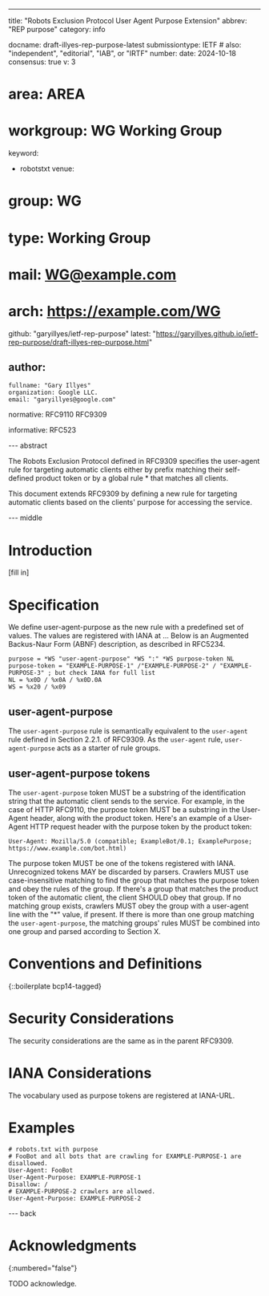 ---
title: "Robots Exclusion Protocol User Agent Purpose Extension"
abbrev: "REP purpose"
category: info

docname: draft-illyes-rep-purpose-latest
submissiontype: IETF  # also: "independent", "editorial", "IAB", or "IRTF"
number:
date: 2024-10-18
consensus: true
v: 3
# area: AREA
# workgroup: WG Working Group
keyword:
 - robotstxt
venue:
#  group: WG
#  type: Working Group
#  mail: WG@example.com
#  arch: https://example.com/WG
  github: "garyillyes/ietf-rep-purpose"
  latest: "https://garyillyes.github.io/ietf-rep-purpose/draft-illyes-rep-purpose.html"

author:
 -
    fullname: "Gary Illyes"
    organization: Google LLC.
    email: "garyillyes@google.com"

normative:
  RFC9110
  RFC9309
  
informative:
  RFC523

--- abstract

The Robots Exclusion Protocol defined in RFC9309 specifies the user-agent
rule for targeting automatic clients either by prefix matching their 
self-defined product token or by a global rule * that matches all clients.

This document extends RFC9309 by defining a new rule for targeting 
automatic clients based on the clients' purpose for accessing the service.

--- middle

# Introduction

[fill in]

# Specification

We define user-agent-purpose as the new rule with a predefined set of 
values. The values are registered with IANA at ...
Below is an Augmented Backus-Naur Form (ABNF) description, as described 
in RFC5234.

~~~~~~~~~~
purpose = *WS "user-agent-purpose" *WS ":" *WS purpose-token NL
purpose-token = "EXAMPLE-PURPOSE-1" /"EXAMPLE-PURPOSE-2" / "EXAMPLE-PURPOSE-3" ; but check IANA for full list
NL = %x0D / %x0A / %x0D.0A
WS = %x20 / %x09
~~~~~~~~~~

## user-agent-purpose

The `user-agent-purpose` rule is semantically equivalent to the 
`user-agent` rule defined in Section 2.2.1. of RFC9309. As the 
`user-agent` rule, `user-agent-purpose` acts as a starter of rule 
groups. 

## user-agent-purpose tokens

The `user-agent-purpose` token MUST be a substring of the 
identification string that the automatic client sends to the service. 
For example, in the case of HTTP RFC9110, the purpose token MUST be 
a substring in the User-Agent header, along with the product token. 
Here's an example of a User-Agent HTTP request header with the 
purpose token by the product token: 

~~~~~~~~~~
User-Agent: Mozilla/5.0 (compatible; ExampleBot/0.1; ExamplePurpose; https://www.example.com/bot.html)
~~~~~~~~~~

The purpose token MUST be one of the tokens registered with IANA. 
Unrecognized tokens MAY be discarded by parsers. Crawlers MUST use 
case-insensitive matching to find the group that matches the purpose 
token and obey the rules of the group. If there's a group that 
matches the product token of the automatic client, the client SHOULD 
obey that group. If no matching group exists, crawlers MUST obey the 
group with a user-agent line with the "*" value, if present.
If there is more than one group matching the `user-agent-purpose`, 
the matching groups' rules MUST be combined into one group and parsed
according to Section X.

# Conventions and Definitions

{::boilerplate bcp14-tagged}


# Security Considerations

The security considerations are the same as in the parent RFC9309.


# IANA Considerations

The vocabulary used as purpose tokens are registered at IANA-URL.

# Examples
~~~~~~~~~~
# robots.txt with purpose
# FooBot and all bots that are crawling for EXAMPLE-PURPOSE-1 are disallowed.
User-Agent: FooBot
User-Agent-Purpose: EXAMPLE-PURPOSE-1
Disallow: / 
# EXAMPLE-PURPOSE-2 crawlers are allowed.
User-Agent-Purpose: EXAMPLE-PURPOSE-2
~~~~~~~~~~

--- back

# Acknowledgments
{:numbered="false"}

TODO acknowledge.
